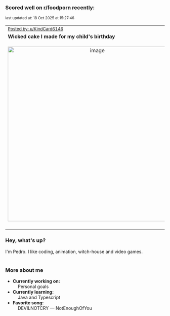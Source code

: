 ### Scored well on r/foodporn recently:

<p align="left"><sub>last updated at: 18 Oct 2025 at 15:27:46</sub></p>

|   |
| --- |
| <sub>[Posted by: u/KindCard6146][source]</sub> |
| **Wicked cake I made for my child's birthday** | 
|<p align="center"> <img alt="image" src="https://i.redd.it/ko119oogccuf1.jpeg" width="550" /> </p>|
|   |

### Hey, what's up?

I'm Pedro. I like coding, animation, witch-house and video games.<br><br>

### More about me
- **Currently working on:**  
&nbsp;&nbsp;&nbsp;&nbsp;Personal goals
- **Currently learning:**  
&nbsp;&nbsp;&nbsp;&nbsp;Java and Typescript
- **Favorite song:**  
&nbsp;&nbsp;&nbsp;&nbsp;DEVILNOTCRY — NotEnoughOfYou<br><br>

  



  
  
  
[linkedin]: https://linkedin.com/in/pedro-h-r-gomes-8a487b14a/
[gmail]: mailto:pilique11@gmail.com
[source]: https://reddit.com/r/FoodPorn/comments/1o3bggj/wicked_cake_i_made_for_my_childs_birthday/
[redditAPI]: https://www.reddit.com/dev/api/